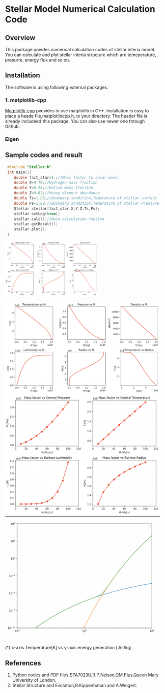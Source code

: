 # Stellar Model Numerical Calculation Code
## Overview
 This package povides numerical calculation codes of stellar interia model. You can calculate and plot stellar interia structure which are temeperature, presurre, energy flux and so on.

## Installation
 The software is using following external packages.
### 1. matplotlib-cpp
  [Matplotlib-cpp](https://github.com/lava/matplotlib-cpp) pvovides to use matplotlib in C++.
  Installation is easy to place a heade file,matplotlibcpp.h, to your directory. The header file is already includeed this package. You can also use newer one through Github. 
### Eigen
  
## Sample codes and result
```c++
 #include "Stellar.h"
 int main(){
	double fact_star=1.;//Mass factor to solar mass;
	double X=0.70;//Hydrogen mass fraction
	double Y=0.28;//Helium mass fraction
	double Z=0.02;//Heavy element abundance
	double Ts=1.E3;//Boundary sondition;Temerature of stellar surface 
	double Ps=1.E8;//Boundary sondition;Temerature of stellar Pressure
	Stellar stellar(fact_star,X,Y,Z,Ts,Ps);
	stellar.setLog(true);
	stellar.calc();//Main calculation routine
	stellar.getResult();
	stellar.plot();
 }
```
<img src="https://github.com/taketoe/stellarmodel/blob/master/example/sun.png" width="300px">

![Sample result](https://github.com/taketoe/stellarmodel/blob/master/example/sun.png)
![Sample result](https://github.com/taketoe/stellarmodel/blob/master/example/sun10_100.png)
![Sample result](https://github.com/taketoe/stellarmodel/blob/master/example/energy_gen_KIP.png)

(*) x-axis Temperature[K] vs y-axis energy generation [J/s/kg]


## References
 1. Python codes and PDF files.[SPA7023U,R.P.Nelson,QM Plus](https://2019.qmplus.qmul.ac.uk/course/view.php?id=9017),Queen Mary University of London.
 2. Stellar Structure and Evolution,R.Kippenhahan and A.Weigert.

